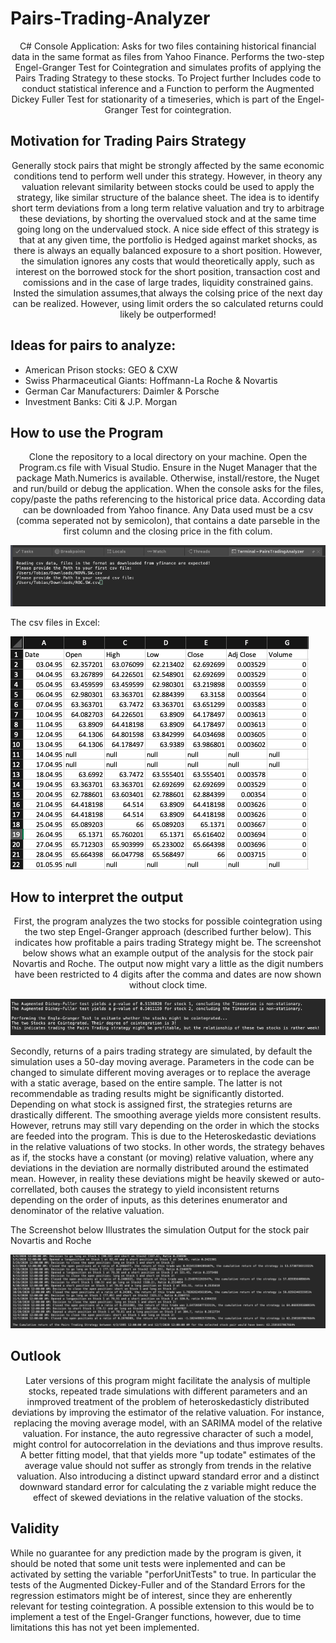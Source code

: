 # Pairs-Trading-Analyzer
<p style="text-align: center;">C# Console Application:
Asks for two files containing historical financial data in the same format as files from Yahoo Finance. Performs the two-step Engel-Granger Test for Cointegration and simulates profits of applying the Pairs Trading Strategy to these stocks. To Project further Includes code to conduct statistical inference and a Function to perform the Augmented Dickey Fuller Test for stationarity of a timeseries, which is part of the Engel-Granger Test for cointegration.</p>

## Motivation for Trading Pairs Strategy
<p style="text-align: center;">Generally stock pairs that might be strongly affected by the same economic conditions tend to perform well under this strategy. However, in theory any valuation relevant similarity between stocks could be used to apply the strategy, like similar structure of the balance sheet. The idea is to identify short term deviations from a long term relative valuation and try to arbitrage these deviations, by shorting the overvalued stock and at the same time going long on the undervalued stock. A nice side effect of this strategy is that at any given time, the portfolio is Hedged against market shocks, as there is always an equally balanced exposure to a short position. However, the simulation ignores any costs that would theoretically apply, such as interest on the borrowed stock for the short position, transaction cost and comissions and in the case of large trades, liquidity constrained gains. Insted the simulation assumes,that always the colsing price of the  next day can be realized. However, using limit orders the so calculated returns could likely be outperformed!</p>

## Ideas for pairs to analyze:
- American Prison stocks: GEO & CXW
- Swiss Pharmaceutical Giants: Hoffmann-La Roche & Novartis
- German Car Manufacturers: Daimler & Porsche
- Investment Banks: Citi & J.P. Morgan

## How to use the Program
<p style="text-align: center;">Clone the repository to a local directory on your machine. Open the Program.cs file with Visual Studio. Ensure in the Nuget Manager that the package Math.Numerics is available. Otherwise, install/restore, the Nuget and run/build or debug the application.
When the console asks for the files, copy/paste the paths referencing to the historical price data. According data can be downloaded from Yahoo finance.
Any Data used must be a csv (comma seperated not by semicolon), that contains a date parseble in the first column and the closing price in the fith colum.</p>

![](https://github.com/Tobias-Mann/Pairs-Trading-Analyzer/blob/master/Screenshots/Inputs.png?raw=true)

<p> The csv files in Excel:</p>

![](https://github.com/Tobias-Mann/Pairs-Trading-Analyzer/blob/master/Screenshots/Data%20In%20Excel.png?raw=true)

## How to interpret the output
<p style="text-align: center;">First, the program analyzes the two stocks for possible cointegration using the two step Engel-Granger approach (described further below).
This indicates how profitable a pairs trading Strategy might be. The screenshot below shows what an example output of the analysis for the stock pair Novartis and Roche. The output now might vary a little as the digit numbers have been restricted to 4 digits after the comma and dates are now shown without clock time.</p>

![](https://github.com/Tobias-Mann/Pairs-Trading-Analyzer/blob/master/Screenshots/Cointegration%20Analysis.png?raw=true)

<p>Secondly, returns of a pairs trading strategy are simulated, by default the simulation uses a 50-day moving average. Parameters in the code can be changed to simulate different moving averages or to replace the average with a static average, based on the entire sample. The latter is not recommendable as trading results might be significantly distorted. Depending on what stock is assigned first, the strategies returns are drastically different. The smoothing average yields more consistent results. However, retruns may still vary depending on the order in which the stocks are feeded into the program. This is due to the Heteroskedastic deviations in the relative valuations of two stocks. In other words, the strategy behaves as if, the stocks have a constant (or moving) relative valuation, where any deviations in the deviation are normally distributed around the estimated mean. However, in reality these deviations might be heavily skewed or auto-correllated, both causes the strategy to yield inconsistent returns depending on the order of inputs, as this deterines enumerator and denominator of the relative valuation.</p> <p>The Screenshot below Illustrates the simulation Output for the stock pair Novartis and Roche</p>

![](https://github.com/Tobias-Mann/Pairs-Trading-Analyzer/blob/master/Screenshots/Simulation%20of%20Trades.png?raw=true)

## Outlook
<p style="text-align: center;">Later versions of this program might facilitate the analysis of multiple stocks, repeated trade simulations with different parameters and an inmproved treatment of the problem of heteroskedasticly distributed deviations by improving the estimator of the relative valuation. For instance, replacing the moving average model, with an SARIMA model of the relative valuation. For instance, the auto regressive character of such a model, might control for autocorrelation in the deviations and thus improve results. A better fitting model, that that yields more "up todate" estimates of the average value should not suffer as strongly from trends in the relative valuation. Also introducing a distinct upward standard error and a distinct downward standard error for calculating the z variable might reduce the effect of skewed deviations in the relative valuation of the stocks.</p>

## Validity
While no guarantee for any prediction made by the program is given, it should be noted that some unit tests were inplemented and can be activated by setting the variable "perforUnitTests" to true. In particular the tests of the Augmented Dickey-Fuller and of the Standard Errors for the regression estimators might be of interest, since they are enherently relevant for testing cointegration. A possible extension to this would be to implement a test of the Engel-Granger functions, however, due to time limitations this has not yet been implemented.



